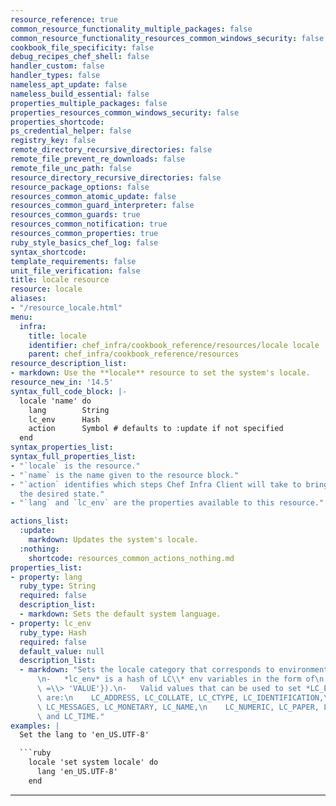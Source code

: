 ```yaml
---
resource_reference: true
common_resource_functionality_multiple_packages: false
common_resource_functionality_resources_common_windows_security: false
cookbook_file_specificity: false
debug_recipes_chef_shell: false
handler_custom: false
handler_types: false
nameless_apt_update: false
nameless_build_essential: false
properties_multiple_packages: false
properties_resources_common_windows_security: false
properties_shortcode: 
ps_credential_helper: false
registry_key: false
remote_directory_recursive_directories: false
remote_file_prevent_re_downloads: false
remote_file_unc_path: false
resource_directory_recursive_directories: false
resource_package_options: false
resources_common_atomic_update: false
resources_common_guard_interpreter: false
resources_common_guards: true
resources_common_notification: true
resources_common_properties: true
ruby_style_basics_chef_log: false
syntax_shortcode: 
template_requirements: false
unit_file_verification: false
title: locale resource
resource: locale
aliases:
- "/resource_locale.html"
menu:
  infra:
    title: locale
    identifier: chef_infra/cookbook_reference/resources/locale locale
    parent: chef_infra/cookbook_reference/resources
resource_description_list:
- markdown: Use the **locale** resource to set the system's locale.
resource_new_in: '14.5'
syntax_full_code_block: |-
  locale 'name' do
    lang        String
    lc_env      Hash
    action      Symbol # defaults to :update if not specified
  end
syntax_properties_list: 
syntax_full_properties_list:
- "`locale` is the resource."
- "`name` is the name given to the resource block."
- "`action` identifies which steps Chef Infra Client will take to bring the node into
  the desired state."
- "`lang` and `lc_env` are the properties available to this resource."

actions_list:
  :update:
    markdown: Updates the system's locale.
  :nothing:
    shortcode: resources_common_actions_nothing.md
properties_list:
- property: lang
  ruby_type: String
  required: false
  description_list:
  - markdown: Sets the default system language.
- property: lc_env
  ruby_type: Hash
  required: false
  default_value: null
  description_list:
  - markdown: "Sets the locale category that corresponds to environment variable.\n\
      \n-   *lc_env* is a hash of LC\\* env variables in the form of\n    ({'LC_ENV_VARIABLE'\
      \ =\\> 'VALUE'}).\n-   Valid values that can be used to set *LC_ENV_VARIABLE*\
      \ are:\n    LC_ADDRESS, LC_COLLATE, LC_CTYPE, LC_IDENTIFICATION,\n    LC_MEASUREMENT,\
      \ LC_MESSAGES, LC_MONETARY, LC_NAME,\n    LC_NUMERIC, LC_PAPER, LC_TELEPHONE\
      \ and LC_TIME."
examples: |
  Set the lang to 'en_US.UTF-8'

  ```ruby
    locale 'set system locale' do
      lang 'en_US.UTF-8'
    end
  ```


---
```

